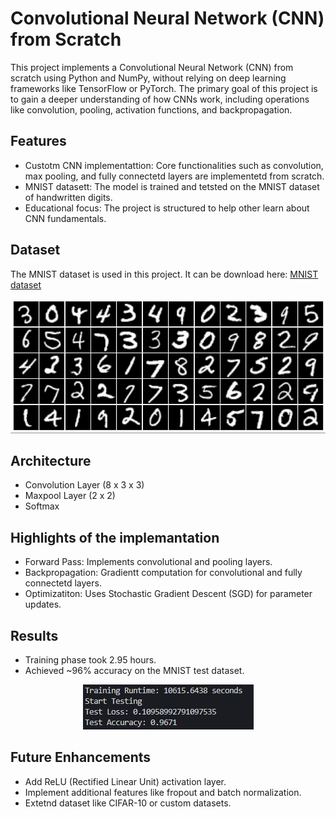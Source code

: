 # Convolutional Neural Network (CNN) from Scratch
This project implements a Convolutional Neural Network (CNN) from scratch using Python and NumPy, without relying on deep learning frameworks like TensorFlow or PyTorch. The primary goal of this project is to gain a deeper understanding of how CNNs work, including operations like convolution, pooling, activation functions, and backpropagation.

## Features
* Custotm CNN implementattion: Core functionalities such as convolution, max pooling, and fully connectetd layers are implementetd from scratch.
* MNIST datasett: The model is trained and tetsted on the MNIST dataset of handwritten digits.
* Educational focus: The project is structured to help other learn about CNN fundamentals.

## Dataset
The MNIST dataset is used in this project. It can be download here: [MNIST dataset](https://yann.lecun.com/exdb/mnist/)

<p align='center'><img src="images/mnist-sample.jpg"></p>

## Architecture
* Convolution Layer (8 x 3 x 3)
* Maxpool Layer (2 x 2)
* Softmax

## Highlights of the implemantation
* Forward Pass: Implements convolutional and pooling layers.
* Backpropagation: Gradientt computation for convolutional and fully connectetd layers.
* Optimizatiton: Uses Stochastic Gradient Descent (SGD) for parameter updates.

## Results
* Training phase took 2.95 hours. 
* Achieved ~96% accuracy on the MNIST test dataset.

<p align='center'><img src="images/results.jpg"></p>

## Future Enhancements
* Add ReLU (Rectified Linear Unit) activation layer.
* Implement additional features like fropout and batch normalization.
* Extetnd dataset like CIFAR-10 or custom datasets.

